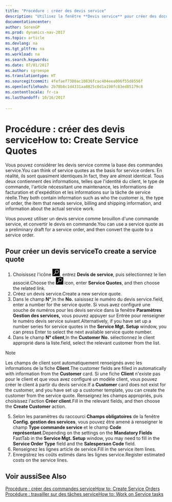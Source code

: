 ```yaml
---
title: "Procédure : créer des devis service"
description: "Utilisez la fenêtre **Devis service** pour créer des documents dans lesquels vous saisissez des informations sur un service, tel que les réparations et l'entretien, pour des articles de service à la demande du client. Vous pouvez utiliser un devis service comme brouillon d'une commande service, et convertir le devis en commande."
documentationcenter: 
author: SorenGP
ms.prod: dynamics-nav-2017
ms.topic: article
ms.devlang: na
ms.tgt_pltfrm: na
ms.workload: na
ms.search.keywords: 
ms.date: 07/01/2017
ms.author: sgroespe
ms.translationtype: HT
ms.sourcegitcommit: 4fefaef7380ac10836fcac404eea006f55d8556f
ms.openlocfilehash: 2b78b8c1d4331aa8825c0d1a198fc83ed85179c8
ms.contentlocale: fr-ca
ms.lasthandoff: 10/16/2017

---
```

# <a name="how-to-create-service-quotes"></a><span data-ttu-id="453b0-104">Procédure : créer des devis service</span><span class="sxs-lookup"><span data-stu-id="453b0-104">How to: Create Service Quotes</span></span>
<span data-ttu-id="453b0-105">Vous pouvez considérer les devis service comme la base des commandes service.</span><span class="sxs-lookup"><span data-stu-id="453b0-105">You can think of service quotes as the basis for service orders.</span></span> <span data-ttu-id="453b0-106">En réalité, ils sont quasiment identiques.</span><span class="sxs-lookup"><span data-stu-id="453b0-106">In fact, they are almost identical.</span></span> <span data-ttu-id="453b0-107">Tous deux contiennent des informations, telles que l'identité du client, le type de commande, l'article nécessitant une maintenance, les informations de facturation et d'expédition et les informations sur la tâche de service réelle.</span><span class="sxs-lookup"><span data-stu-id="453b0-107">They both contain information such as who the customer is, the type of order, the item that needs service, billing and shipping information, and information about the actual service work.</span></span>
 
<span data-ttu-id="453b0-108">Vous pouvez utiliser un devis service comme brouillon d'une commande service, et convertir le devis en commande.</span><span class="sxs-lookup"><span data-stu-id="453b0-108">You can use a service quote as a preliminary draft for a service order, and then convert the quote to a service order.</span></span>  
  
## <a name="to-create-a-service-quote"></a><span data-ttu-id="453b0-109">Pour créer un devis service</span><span class="sxs-lookup"><span data-stu-id="453b0-109">To create a service quote</span></span>  
1. <span data-ttu-id="453b0-110">Choisissez l'icône ![Page ou rapport pour la recherche](media/ui-search/search_small.png "icône Page ou rapport pour la recherche"), entrez **Devis de service**, puis sélectionnez le lien associé.</span><span class="sxs-lookup"><span data-stu-id="453b0-110">Choose the ![Search for Page or Report](media/ui-search/search_small.png "Search for Page or Report icon") icon, enter **Service Quotes**, and then choose the related link.</span></span>  
2. <span data-ttu-id="453b0-111">Créez un devis service.</span><span class="sxs-lookup"><span data-stu-id="453b0-111">Create a new service quote.</span></span>  
3. <span data-ttu-id="453b0-112">Dans le champ **N°**,</span><span class="sxs-lookup"><span data-stu-id="453b0-112">In the **No.**</span></span> <span data-ttu-id="453b0-113">saisissez le numéro du devis service.</span><span class="sxs-lookup"><span data-stu-id="453b0-113">field, enter a number for the service quote.</span></span> <span data-ttu-id="453b0-114">Si vous avez configuré une souche de numéros pour les devis service dans la fenêtre **Paramètres Gestion des services,** vous pouvez appuyer sur Entrée pour renseigner le numéro devis service suivant.</span><span class="sxs-lookup"><span data-stu-id="453b0-114">Alternatively, if you have set up a number series for service quotes in the **Service Mgt. Setup** window, you can press Enter to select the next available service quote number.</span></span>  
4. <span data-ttu-id="453b0-115">Dans le champ **N° client**,</span><span class="sxs-lookup"><span data-stu-id="453b0-115">In the **Customer No.**</span></span>  <span data-ttu-id="453b0-116">sélectionnez le client approprié dans la liste.</span><span class="sxs-lookup"><span data-stu-id="453b0-116">field, select the relevant customer from the list.</span></span>  

  > [!Note]  
  >  <span data-ttu-id="453b0-117">Les champs de client sont automatiquement renseignés avec les informations de la fiche **Client**.</span><span class="sxs-lookup"><span data-stu-id="453b0-117">The customer fields are filled in automatically with information from the **Customer** card.</span></span> <span data-ttu-id="453b0-118">Si une fiche **Client** n'existe pas pour le client et que vous avez configuré un modèle client, vous pouvez créer le client à partir du devis service.</span><span class="sxs-lookup"><span data-stu-id="453b0-118">If a **Customer** card does not exist for the customer, and you have set up a customer template, you can create the customer from the service quote.</span></span> <span data-ttu-id="453b0-119">Renseignez les champs appropriés, puis choisissez l'action **Créer client**.</span><span class="sxs-lookup"><span data-stu-id="453b0-119">Fill in the relevant fields, and then choose the **Create Customer** action.</span></span>  
  
5. <span data-ttu-id="453b0-120">Selon les paramètres du raccourci **Champs obligatoires** de la fenêtre **Config. gestion des services**, vous pouvez être amené à renseigner le champ **Type commande service** et le champ **Code représentant**.</span><span class="sxs-lookup"><span data-stu-id="453b0-120">Depending on the settings on the **Mandatory Fields** FastTab in the **Service Mgt. Setup** window, you may need to fill in the **Service Order Type** field and the **Salesperson Code** field.</span></span>  
6. <span data-ttu-id="453b0-121">Renseignez les lignes article de service.</span><span class="sxs-lookup"><span data-stu-id="453b0-121">Fill in the service item lines.</span></span>  
7. <span data-ttu-id="453b0-122">Enregistrez les coûts estimés dans les lignes service.</span><span class="sxs-lookup"><span data-stu-id="453b0-122">Register estimated costs on the service lines.</span></span>  
  
## <a name="see-also"></a><span data-ttu-id="453b0-123">Voir aussi</span><span class="sxs-lookup"><span data-stu-id="453b0-123">See Also</span></span>  
[<span data-ttu-id="453b0-124">Procédure : créer des commandes service</span><span class="sxs-lookup"><span data-stu-id="453b0-124">How to: Create Service Orders</span></span>](service-how-to-create-service-orders.md)  
[<span data-ttu-id="453b0-125">Procédure : travailler sur des tâches service</span><span class="sxs-lookup"><span data-stu-id="453b0-125">How to: Work on Service tasks</span></span>](service-how-to-work-on-service-tasks.md)  

 
